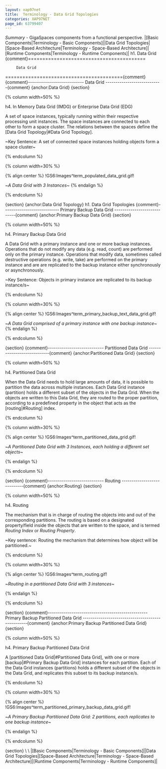 ```yaml
---
layout: xap97net
title:  Terminology - Data Grid Topologies
categories: XAP97NET
page_id: 63799407
---
```


*Summary* - GigaSpaces components from a functional perspective.
|[Basic Components|Terminology - Basic Components]||Data Grid Topologies|[Space-Based Architecture|Terminology - Space-Based Architecture]|[Runtime Components|Terminology - Runtime Components]|
h1. Data Grid
{comment}=========================================

         Data Grid

========================================={comment}
{comment}----------------------------
          Data Grid
----------------------------{comment}
{anchor:Data Grid}
{section}

{% column width=50% %}

h4. In Memory Data Grid (IMDG) or Enterprise Data Grid (EDG)

A set of space instances, typically running within their respective processing unit instances.
The space instances are connected to each other to form a space cluster.
The relations between the spaces define the [Data Grid Topology|#Data Grid Topology].

~Key Sentence: A set of connected space instances holding objects form a space cluster~


{% endcolumn %}


{% column width=30% %}

{% align center %}
!GS6:Images^term_populated_data_grid.gif!

~*A Data Grid with 3 Instances*~
{% endalign %}

{% endcolumn %}

{section}
{anchor:Data Grid Topology}
h1. Data Grid Topologies
{comment}----------------------------
          Primary Backup Data Grid
----------------------------{comment}
{anchor:Primary Backup Data Grid}
{section}

{% column width=50% %}

h4. Primary Backup Data Grid

A Data Grid with a primary instance and one or more backup instances.
Operations that do not modify any data (e.g. read, count) are performed only on the primary instance. Operations that modify data, sometimes called destructive operations (e.g. write, take) are performed on the primary instance and are are replicated to the backup instance either synchronously or asynchronously.

~Key Sentence: Objects in primary instance are replicated to its backup instance/s~


{% endcolumn %}


{% column width=30% %}

{% align center %}
!GS6:Images^term_primary_backup_text_data_grid.gif!

~*A Data Grid comprised of a primary instance with one backup instance*~
{% endalign %}

{% endcolumn %}

{section}
{comment}----------------------------
          Partitioned Data Grid
----------------------------{comment}
{anchor:Partitioned Data Grid}
{section}

{% column width=50% %}

h4. Partitioned Data Grid

When the Data Grid needs to hold large amounts of data, it is possible to partition the data across multiple instances.
Each Data Grid instance (partition) holds a different subset of the objects in the Data Grid.
When the objects are written to this Data Grid, they are routed to the proper partition, according to a predefined property in the object that acts as the [routing|#Routing] index.


{% endcolumn %}


{% column width=30% %}

{% align center %}
!GS6:Images^term_partitioned_data_grid.gif!

~*A Partitioned Data Grid with 3 Instances, each holding a different set objects*~

{% endalign %}

{% endcolumn %}

{section}
{comment}----------------------------
          Routing
----------------------------{comment}
{anchor:Routing}
{section}

{% column width=50% %}

h4. Routing

The mechanism that is in charge of routing the objects into and out of the corresponding partitions.
The routing is based on a designated property/field inside the objects that are written to the space, and is termed _Routing Index_ or _Routing Property_.

~Key sentence: Routing the mechanism that determines how object will be partitioned.~


{% endcolumn %}


{% column width=30% %}

{% align center %}
!GS6:Images^term_routing.gif!

~*Routing in a partitioned Data Grid with 3 instances*~

{% endalign %}

{% endcolumn %}

{section}
{comment}--------------------------------------------------
          Primary Backup Partitioned Data Grid
--------------------------------------------------{comment}
{anchor:Primary Backup Partitioned Data Grid}
{section}

{% column width=50% %}

h4. Primary Backup Partitioned Data Grid

A [partitioned Data Grid|#Partitioned Data Grid], with one or more [backup|#Primary Backup Data Grid] instances for each partition. Each of the Data Grid instances (partitions) holds a different subset of the objects in the Data Grid, and replicates this subset to its backup instance/s.


{% endcolumn %}


{% column width=30% %}

{% align center %}
!GS6:Images^term_partitioned_primary_backup_data_grid.gif!

~*A Primary Backup Partitioned Data Grid: 2 partitions, each replicates to one backup instance*~

{% endalign %}

{% endcolumn %}

{section}
\\
\\
|[Basic Components|Terminology - Basic Components]||Data Grid Topologies|[Space-Based Architecture|Terminology - Space-Based Architecture]|[Runtime Components|Terminology - Runtime Components]|